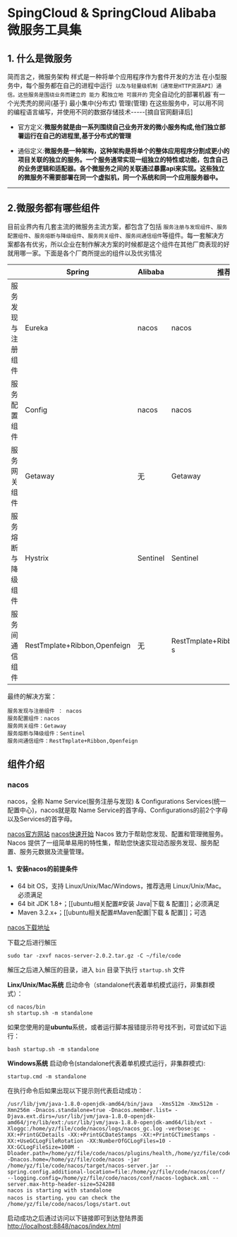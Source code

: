# SpingCloud & SpringCloud Alibaba 微服务工具集
## 1. 什么是微服务


简而言之，微服务架构 样式是一种将单个应用程序作为套件开发的方法 在小型服务中，每个服务都在自己的进程中运行` 以及与轻量级机制（通常是HTTP资源API）通信。这些服务是围绕业务而建立的 能力` 和`独立地 可展开的` 完全自动化的部署机器`有一个光秃秃的房间(基于) 最小集中(分布式) 管理(管理) 在这些服务中，可以用不同的编程语言编写，并使用不同的数据存储技术-----[摘自官网翻译后]
-   官方定义:**微服务就是由一系列围绕自己业务开发的微小服务构成,他们独立部署运行在自己的进程里,基于分布式的管理**
   
-   通俗定义:**微服务是一种架构，这种架构是将单个的整体应用程序分割成更小的项目关联的独立的服务。一个服务通常实现一组独立的特性或功能，包含自己的业务逻辑和适配器。各个微服务之间的关联通过暴露api来实现。这些独立的微服务不需要部署在同一个虚拟机，同一个系统和同一个应用服务器中。**
   
---
## 2.微服务都有哪些组件
目前业界内有几套主流的微服务主流方案，都包含了包括 `服务注册与发现组件`、`服务配置组件`、`服务熔断与降级组件`、`服务网关组件`、`服务间通信组件`等组件。每一套解决方案都各有优劣，所以企业在制作解决方案的时候都是这个组件在其他厂商表现的好就用哪一家。下面是各个厂商所提出的组件以及优劣情况

|      |  Spring  |  Alibaba  |  推荐  |
| ---- | ---- | ---- | ---- |
|   服务发现与注册组件   |   Eureka   |  nacos  |  nacos  |
|   服务配置组件   |   Config   |  nacos  |  nacos  |
|   服务网关组件   |   Getaway   |   无   |   Getaway   |
| 服务熔断与降级组件 | Hystrix | Sentinel | Sentinel |
| 服务间通信组件 | RestTmplate+Ribbon,Openfeign | 无 | RestTmplate+Ribbon,Openfeign s

最终的解决方案：
```
服务发现与注册组件 ： nacos
服务配置组件：nacos
服务网关组件：Getaway
服务熔断与降级组件：Sentinel
服务间通信组件：RestTmplate+Ribbon,Openfeign
```
## 组件介绍
### nacos
nacos，全称 Name Service(服务注册与发现) & Configurations Services(统一配置中心)，nacos就是取 Name Service的首字母、Configurations的前2个字母以及Services的首字母。

[nacos官方网站](https://nacos.io/zh-cn/index.html)
[nacos快速开始](https://nacos.io/zh-cn/docs/what-is-nacos.html)
Nacos 致力于帮助您发现、配置和管理微服务。Nacos 提供了一组简单易用的特性集，帮助您快速实现动态服务发现、服务配置、服务元数据及流量管理。

#### 1、安装nacos的前提条件
- 64 bit OS，支持 Linux/Unix/Mac/Windows，推荐选用 Linux/Unix/Mac。必须满足
- 64 bit JDK 1.8+；[[ubuntu相关配置#安装 Java|下载 & 配置]]；必须满足
- Maven 3.2.x+；[[ubuntu相关配置#Maven配置|下载 & 配置]]；可选


[nacos下载地址](https://github.com/alibaba/nacos/releases )

下载之后进行解压
```
sudo tar -zxvf nacos-server-2.0.2.tar.gz -C ~/file/code
```
解压之后进入解压的目录，进入 `bin` 目录下执行 `startup.sh` 文件

**Linx/Unix/Mac系统**
启动命令（standalone代表着单机模式运行，非集群模式）：
```
cd nacos/bin
sh startup.sh -m standalone
```

如果您使用的是**ubuntu**系统，或者运行脚本报错提示符号找不到，可尝试如下运行：

```
bash startup.sh -m standalone
```

**Windows系统**
启动命令(standalone代表着单机模式运行，非集群模式):

```
startup.cmd -m standalone
```

在执行命令后如果出现以下提示则代表启动成功：
```
/usr/lib/jvm/java-1.8.0-openjdk-amd64/bin/java  -Xms512m -Xmx512m -Xmn256m -Dnacos.standalone=true -Dnacos.member.list= -Djava.ext.dirs=/usr/lib/jvm/java-1.8.0-openjdk-amd64/jre/lib/ext:/usr/lib/jvm/java-1.8.0-openjdk-amd64/lib/ext -Xloggc:/home/yz/file/code/nacos/logs/nacos_gc.log -verbose:gc -XX:+PrintGCDetails -XX:+PrintGCDateStamps -XX:+PrintGCTimeStamps -XX:+UseGCLogFileRotation -XX:NumberOfGCLogFiles=10 -XX:GCLogFileSize=100M -Dloader.path=/home/yz/file/code/nacos/plugins/health,/home/yz/file/code/nacos/plugins/cmdb -Dnacos.home=/home/yz/file/code/nacos -jar /home/yz/file/code/nacos/target/nacos-server.jar  --spring.config.additional-location=file:/home/yz/file/code/nacos/conf/ --logging.config=/home/yz/file/code/nacos/conf/nacos-logback.xml --server.max-http-header-size=524288
nacos is starting with standalone
nacos is starting，you can check the /home/yz/file/code/nacos/logs/start.out

```

启动成功之后通过访问以下链接即可到达登陆界面
[http://localhost:8848/nacos/index.html](http://localhost:8848/nacos/index.html)
